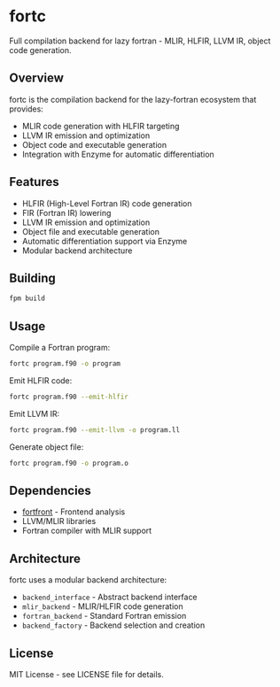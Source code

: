 # fortc

Full compilation backend for lazy fortran - MLIR, HLFIR, LLVM IR, object code generation.

## Overview

fortc is the compilation backend for the lazy-fortran ecosystem that provides:
- MLIR code generation with HLFIR targeting
- LLVM IR emission and optimization
- Object code and executable generation
- Integration with Enzyme for automatic differentiation

## Features

- HLFIR (High-Level Fortran IR) code generation
- FIR (Fortran IR) lowering
- LLVM IR emission and optimization
- Object file and executable generation
- Automatic differentiation support via Enzyme
- Modular backend architecture

## Building

```bash
fpm build
```

## Usage

Compile a Fortran program:
```bash
fortc program.f90 -o program
```

Emit HLFIR code:
```bash
fortc program.f90 --emit-hlfir
```

Emit LLVM IR:
```bash  
fortc program.f90 --emit-llvm -o program.ll
```

Generate object file:
```bash
fortc program.f90 -o program.o
```

## Dependencies

- [fortfront](https://github.com/lazy-fortran/fortfront) - Frontend analysis
- LLVM/MLIR libraries
- Fortran compiler with MLIR support

## Architecture

fortc uses a modular backend architecture:
- `backend_interface` - Abstract backend interface
- `mlir_backend` - MLIR/HLFIR code generation
- `fortran_backend` - Standard Fortran emission
- `backend_factory` - Backend selection and creation

## License

MIT License - see LICENSE file for details.